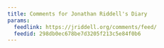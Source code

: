 ```yaml
---
title: Comments for Jonathan Riddell's Diary
params:
  feedlink: https://jriddell.org/comments/feed/
  feedid: 298db0ec678be7d3205f213c5e84f0b6
---
```

